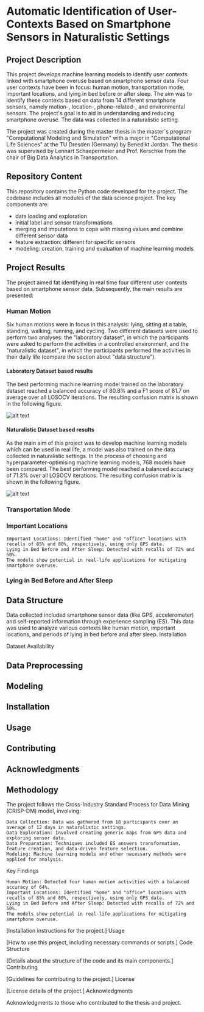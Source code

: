 # Automatic Identification of User-Contexts Based on Smartphone Sensors in Naturalistic Settings

## Project Description

This project develops machine learning models to identify user contexts linked with smartphone overuse based on smartphone sensor data. Four user contexts have been in focus: human motion, transportation mode, important locations, and lying in bed before or after sleep. The aim was to identify these contexts based on data from 14 different smartphone sensors, namely motion-, location-, phone-related-, and environmental sensors.  The project's goal is to aid in understanding and reducing smartphone overuse. The data was collected in a naturalistic setting. 

The project was created during the master thesis in the master´s program "Computational Modeling and Simulation" with a major in "Computational Life Sciences" at the TU Dresden (Germany) by Benedikt Jordan. The thesis was supervised by Lennart Schaepermeier and Prof. Kerschke from the chair of Big Data Analytics in Transportation. 

## Repository Content

This repository contains the Python code developed for the project. The codebase includes all modules of the data science project. The key components are:

- data loading and exploration
- initial label and sensor transformations
- merging and imputations to cope with missing values and combine different sensor data 
- feature extraction: different for specific sensors
- modeling: creation, training and evaluation of machine learning models

## Project Results
The project aimed fat identifying in real time four different user contexts based on smartphone sensor data. Subsequently, the main results are presented: 

### Human Motion 
Six human motions were in focus in this analysis: lying, sitting at a table, standing, walking, running, and cycling. 
Two different datasets were used to perform two analyses: the "laboratory dataset", in which the participants were asked 
to perform the activities in a controlled environment, and the "naturalistic dataset", in which the participants 
performed the activities in their daily life (compare the section about "data structure").

#### Laboratory Dataset based results
The best performing machine learning model trained on the laboratory dataset reached a balanced accuracy of 80.8% and a
F1 score of 81.7 on average over all LOSOCV iterations. The resulting confusion matrix is shown in the following figure.

 ![alt text]()

#### Naturalistic Dataset based results
As the main aim of this project was to develop machine learning models which can be used in real life, a model was also 
trained on the data collected in naturalistic settings. In the process of choosing and hyperparameter-optimising machine learning models, 
768 models have been compared. The best performing model reached a balanced accuracy of 71.3%
over all LOSOCV iterations. The resulting confusion matrix is shown in the following figure.

 ![alt text]()

### Transportation Mode

### Important Locations


    Important Locations: Identified "home" and "office" locations with recalls of 85% and 80%, respectively, using only GPS data.
    Lying in Bed Before and After Sleep: Detected with recalls of 72% and 50%.
    The models show potential in real-life applications for mitigating smartphone overuse.

### Lying in Bed Before and After Sleep
    
## Data Structure 

Data collected included smartphone sensor data (like GPS, accelerometer) and self-reported information through experience sampling (ES). This data was used to analyze various contexts like human motion, important locations, and periods of lying in bed before and after sleep.
Installation

Dataset Availability 

## Data Preprocessing 

## Modeling 

## Installation 

## Usage 

## Contributing 

## Acknowledgments

  
## Methodology

The project follows the Cross-Industry Standard Process for Data Mining (CRISP-DM) model, involving:

    Data Collection: Data was gathered from 18 participants over an average of 12 days in naturalistic settings.
    Data Exploration: Involved creating generic maps from GPS data and exploring sensor data.
    Data Preparation: Techniques included ES answers transformation, feature creation, and data-driven feature selection.
    Modeling: Machine learning models and other necessary methods were applied for analysis.

Key Findings

    Human Motion: Detected four human motion activities with a balanced accuracy of 64%.
    Important Locations: Identified "home" and "office" locations with recalls of 85% and 80%, respectively, using only GPS data.
    Lying in Bed Before and After Sleep: Detected with recalls of 72% and 50%.
    The models show potential in real-life applications for mitigating smartphone overuse.


[Installation instructions for the project.]
Usage

[How to use this project, including necessary commands or scripts.]
Code Structure

[Details about the structure of the code and its main components.]
Contributing

[Guidelines for contributing to the project.]
License

[License details of the project.]
Acknowledgments

Acknowledgments to those who contributed to the thesis and project.
